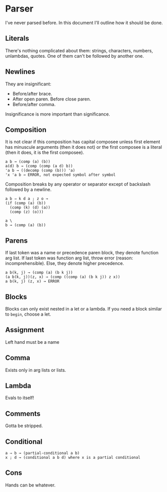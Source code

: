 # Parser

I've never parsed before. In this document I'll outline how it should be done.

## Literals

There's nothing complicated about them: strings, characters, numbers, unlambdas, quotes. One of them can't be followed by another one.

## Newlines

They are insignificant:

- Before/after brace.
- After open paren. Before close paren.
- Before/after comma.

Insignificance is more important than significance.

## Composition

It is not clear if this composition has capital composee unless first element has minuscule arguments (then it does not) or the first composee is a literal (then it does, it is the first composee).

```
a b → (comp (a) (b))
a(d) b → (comp (comp (a d) b))
'a b → ((decomp (comp (b))) 'a)
'x 'a b → ERROR, not expected symbol after symbol
```

Composition breaks by any operator or separator except of backslash followed by a newline.

```
a b ⇒ k d a ; z o →
(if (comp (a) (b))
  (comp (k) (d) (a))
  (comp (z) (o)))

a \
b → (comp (a) (b))
```

## Parens

If last token was a name or precedence paren block, they denote function arg list. If last token was function arg list, throw error (reason: incomprehensible). Else, they denote higher precedence.

```
a b(k, j) → (comp (a) (b k j))
(a b(k, j))(z, x) → (comp ((comp (a) (b k j)) z x))
a b(k, j) (z, x) → ERROR
```

## Blocks

Blocks can only exist nested in a let or a lambda. If you need a block similar to `begin`, choose a let.

## Assignment

Left hand must be a name

## Comma

Exists only in arg lists or lists.

## Lambda

Evals to itself!

## Comments

Gotta be stripped.

## Conditional

```
a ⇒ b → (partial-conditional a b)
x ; d → (conditional a b d) where x is a partial conditional
```

## Cons

Hands can be whatever.

